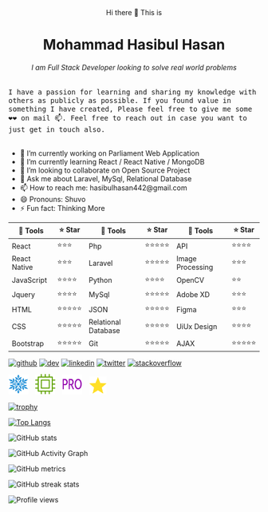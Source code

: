 <div align="center">
<span align="center">Hi there 👋</span>
<span align="center">This is</span>
</div>
<div>
<h1 align="center">Mohammad Hasibul Hasan</h1>
<h6 align="center">I am Full Stack Developer looking to solve real world problems</h6>
</div>
<samp>
I have a passion for learning and sharing my knowledge with others as publicly as possible. If you found value in something I have created, Please feel free to give me some ❤❤ on mail 📫. Feel free to reach out in case you want to just get in touch also.
</samp>

<br />
<br />


<div align="left">
    <ul>
        <li>🔭 I’m currently working on Parliament Web Application</li>
        <li>🌱 I’m currently learning React / React Native / MongoDB</li>
        <li>👯 I’m looking to collaborate on Open Source Project</li>
        <li>💬 Ask me about Laravel, MySql, Relational Database</li>
        <li>📫 How to reach me: hasibulhasan442@gmail.com</li>
        <li>😄 Pronouns: Shuvo</li>
        <li>⚡ Fun fact: Thinking More</li>
    </ul>
</div>
<div align="center">
    <table>
        <thead>
            <tr>
                <th>🔎 Tools</th>
                <th>⭐ Star</th>
                <th>🔎 Tools</th>
                <th>⭐ Star</th>
                <th>🔎 Tools</th>
                <th>⭐ Star</th>
            </tr>
        </thead>
        <tbody>
            <tr>
                <td>React</td>
                <td>⭐⭐⭐</td>
                <td>Php</td>
                <td>⭐⭐⭐⭐⭐</td>
                <td>API</td>
                <td>⭐⭐⭐⭐</td>
            <tr>
            <tr>
                <td>React Native</td>
                <td>⭐⭐⭐</td>
                <td>Laravel</td>
                <td>⭐⭐⭐⭐⭐</td>
                <td>Image Processing </td>
                <td>⭐⭐⭐</td>
            <tr>
            <tr>
                <td>JavaScript</td>
                <td>⭐⭐⭐⭐</td>
                <td>Python</td>
                <td>⭐⭐⭐⭐</td>
                <td>OpenCV </td>
                <td>⭐⭐</td>
            <tr>
            <tr>
                <td>Jquery</td>
                <td>⭐⭐⭐⭐</td>
                <td>MySql</td>
                <td>⭐⭐⭐⭐⭐</td>
                <td>Adobe XD </td>
                <td>⭐⭐⭐</td>
            <tr>
            <tr>
                <td>HTML</td>
                <td>⭐⭐⭐⭐⭐</td>
                <td>JSON</td>
                <td>⭐⭐⭐⭐⭐</td>
                <td>Figma </td>
                <td>⭐⭐⭐</td>
            <tr>
            <tr>
                <td>CSS</td>
                <td>⭐⭐⭐⭐⭐</td>
                <td>Relational Database</td>
                <td>⭐⭐⭐⭐⭐</td>
                <td>UiUx Design </td>
                <td>⭐⭐⭐⭐</td>
            <tr>
            <tr>
                <td>Bootstrap</td>
                <td>⭐⭐⭐⭐⭐</td>
                <td>Git</td>
                <td>⭐⭐⭐⭐⭐</td>
                <td>AJAX </td>
                <td>⭐⭐⭐⭐⭐</td>
            <tr>
        </tbody>
    </table>
</div>




[<img src='https://cdn.jsdelivr.net/npm/simple-icons@3.0.1/icons/github.svg' alt='github' height='40'>](https://github.com/hasibul442) [<img src='https://cdn.jsdelivr.net/npm/simple-icons@3.0.1/icons/dev-dot-to.svg' alt='dev' height='40'>](https://dev.to/hasibul442) [<img src='https://cdn.jsdelivr.net/npm/simple-icons@3.0.1/icons/linkedin.svg' alt='linkedin' height='40'>](https://www.linkedin.com/in/mohammad-hasibul-hasan/) [<img src='https://cdn.jsdelivr.net/npm/simple-icons@3.0.1/icons/twitter.svg' alt='twitter' height='40'>](https://twitter.com/hasibulhasan442) [<img src='https://cdn.jsdelivr.net/npm/simple-icons@3.0.1/icons/stackoverflow.svg' alt='stackoverflow' height='40'>](https://stackoverflow.com/users/14517073)

<a href='https://archiveprogram.github.com/'><img src='https://raw.githubusercontent.com/acervenky/animated-github-badges/master/assets/acbadge.gif' width='40' height='40'></a> <a href='https://docs.github.com/en/developers'><img src='https://raw.githubusercontent.com/acervenky/animated-github-badges/master/assets/devbadge.gif' width='40' height='40'></a> <a href='https://github.com/pricing'><img src='https://raw.githubusercontent.com/acervenky/animated-github-badges/master/assets/pro.gif' width='40' height='40'></a> <a href='https://stars.github.com/'><img src='https://raw.githubusercontent.com/acervenky/animated-github-badges/master/assets/starbadge.gif' width='35' height='35'></a>

[![trophy](https://github-profile-trophy.vercel.app/?username=hasibul442)](https://github.com/ryo-ma/github-profile-trophy)

[![Top Langs](https://github-readme-stats.vercel.app/api/top-langs/?username=hasibul442)](https://github.com/anuraghazra/github-readme-stats)

![GitHub stats](https://github-readme-stats.vercel.app/api?username=hasibul442&show_icons=true&count_private=true)

![GitHub Activity Graph](https://activity-graph.herokuapp.com/graph?username=hasibul442)

![GitHub metrics](https://metrics.lecoq.io/hasibul442)

![GitHub streak stats](https://github-readme-streak-stats.herokuapp.com/?user=hasibul442)

![Profile views](https://gpvc.arturio.dev/hasibul442)
